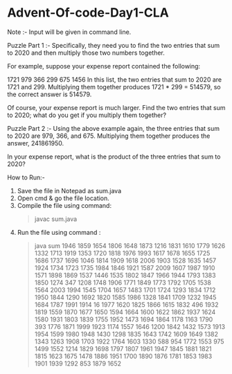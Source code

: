 # Advent-Of-code-Day1-CLA

Note :- Input will be given in command line.

Puzzle Part 1 :- Specifically, they need you to find the two entries that sum to 2020 and then multiply those two numbers together.

For example, suppose your expense report contained the following:

1721 979 366 299 675 1456 In this list, the two entries that sum to 2020 are 1721 and 299. Multiplying them together produces 1721 * 299 = 514579, so the correct answer is 514579.

Of course, your expense report is much larger. Find the two entries that sum to 2020; what do you get if you multiply them together?

Puzzle Part 2 :- Using the above example again, the three entries that sum to 2020 are 979, 366, and 675. Multiplying them together produces the answer, 241861950.

In your expense report, what is the product of the three entries that sum to 2020?

How to Run:-
1. Save the file in Notepad as sum.java
2. Open cmd & go the file location.
3. Compile the file using command:
    >javac sum.java
4. Run the file using command :
    >java sum 1946 1859 1654 1806 1648 1873 1216 1831 1610 1779 1626 1332 1713 1919 1353 1720 1818 1976 1993 1617 1678 1655 1725 1686 1737 1696 1046 1814 1909 1618 2006 1903 1528 1635 1457 1924 1734 1723 1735 1984 1846 1921 1587 2009 1607 1987 1910 1571 1898 1869 1537 1446 1535 1802 1847 1966 1944 1793 1383 1850 1274 347 1208 1748 1906 1771 1849 1773 1792 1705 1538 1564 2003 1994 1545 1704 1657 1483 1701 1724 1293 1834 1712 1950 1844 1290 1692 1820 1585 1986 1328 1841 1709 1232 1945 1684 1787 1991 1914 16 1977 1620 1825 1866 1615 1832 496 1932 1819 1559 1870 1677 1650 1594 1664 1600 1622 1862 1937 1624 1580 1931 1803 1839 1755 1952 1473 1694 1864 1178 1163 1790 393 1776 1871 1999 1923 1174 1557 1646 1200 1842 1432 1573 1913 1954 1599 1980 1948 1430 1298 1835 1643 1742 1609 1649 1382 1343 1263 1908 1703 1922 1764 1603 1330 588 954 1772 1553 975 1499 1552 1214 1829 1698 1797 1807 1961 1947 1845 1881 1821 1815 1623 1675 1478 1886 1951 1700 1890 1876 1781 1853 1983 1901 1939 1292 853 1879 1652
